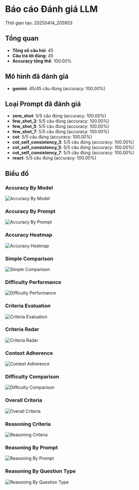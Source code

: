 # Báo cáo Đánh giá LLM

Thời gian tạo: 20250414_205953

## Tổng quan

- **Tổng số câu hỏi**: 45
- **Câu trả lời đúng**: 45
- **Accuracy tổng thể**: 100.00%

## Mô hình đã đánh giá

- **gemini**: 45/45 câu đúng (accuracy: 100.00%)

## Loại Prompt đã đánh giá

- **zero_shot**: 5/5 câu đúng (accuracy: 100.00%)
- **few_shot_3**: 5/5 câu đúng (accuracy: 100.00%)
- **few_shot_5**: 5/5 câu đúng (accuracy: 100.00%)
- **few_shot_7**: 5/5 câu đúng (accuracy: 100.00%)
- **cot**: 5/5 câu đúng (accuracy: 100.00%)
- **cot_self_consistency_3**: 5/5 câu đúng (accuracy: 100.00%)
- **cot_self_consistency_5**: 5/5 câu đúng (accuracy: 100.00%)
- **cot_self_consistency_7**: 5/5 câu đúng (accuracy: 100.00%)
- **react**: 5/5 câu đúng (accuracy: 100.00%)

## Biểu đồ

### Accuracy By Model

![Accuracy By Model](..\plots\accuracy_by_model_20250414_205953.png)

### Accuracy By Prompt

![Accuracy By Prompt](..\plots\accuracy_by_prompt_20250414_205953.png)

### Accuracy Heatmap

![Accuracy Heatmap](..\plots\accuracy_heatmap_20250414_205953.png)

### Simple Comparison

![Simple Comparison](..\plots\model_comparison_20250414_205953.png)

### Difficulty Performance

![Difficulty Performance](..\plots\difficulty_performance_20250414_205953.png)

### Criteria Evaluation

![Criteria Evaluation](..\plots\criteria_evaluation_20250414_205953.png)

### Criteria Radar

![Criteria Radar](..\plots\criteria_radar_20250414_205953.png)

### Context Adherence

![Context Adherence](..\plots\context_adherence_20250414_205953.png)

### Difficulty Comparison

![Difficulty Comparison](..\plots\difficulty_comparison_20250414_205953.png)

### Overall Criteria

![Overall Criteria](..\plots\overall_criteria_20250414_205953.png)

### Reasoning Criteria

![Reasoning Criteria](..\plots\reasoning_criteria_plot.png)

### Reasoning By Prompt

![Reasoning By Prompt](..\plots\reasoning_by_prompt_plot.png)

### Reasoning By Question Type

![Reasoning By Question Type](..\plots\reasoning_by_question_type_plot.png)

